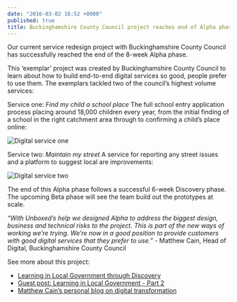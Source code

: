 ```yaml
---
date: "2016-03-02 16:52 +0000"
published: true
title: Buckinghamshire County Council project reaches end of Alpha phase
---
```



Our current service redesign project with Buckinghamshire County Council has successfully reached the end of the 8-week Alpha phase.<br/>
 
This ‘exemplar’ project was created by Buckinghamshire County Council to learn about how to build end-to-end digital services so good, people prefer to use them. The exemplars tackled two of the council’s highest volume services:<br/> 

Service one: <i>Find my child a school place</i>
The full school entry application process placing around 18,000 children every year, from the initial finding of a school in the right catchment area through to confirming a child’s place online:<br/>

![Digital service one](http://i1291.photobucket.com/albums/b548/grammccram/Screen%20Shot%202016-02-26%20at%2013.22.36_zpsjpdvq2mv.png)

Service two: <i>Maintain my street</i>
A service for reporting any street issues and a platform to suggest local are improvements:<br/>

![Digital service two](http://i1291.photobucket.com/albums/b548/grammccram/Screen%20Shot%202016-02-26%20at%2013.22.12_zpsvdlmbv0d.png)

The end of this Alpha phase follows a successful 6-week Discovery phase. The upcoming Beta phase will see the team build out the prototypes at scale.<br/>

<i>“With Unboxed’s help we designed Alpha to address the biggest design, business and technical risks to the project. This is part of the new ways of working we’re trying. We’re now in a good position to provide customers with good digital services that they prefer to use.”</i> - Matthew Cain, Head of Digital, Buckinghamshire County Council<br/>

See more about this project:<br/>

- [Learning in Local Government through Discovery](https://unboxed.co/blog/learning-in-local-government-through-discovery/)
- [Guest post: Learning in Local Government - Part 2](https://unboxed.co/blog/guest-post-learning-in-local-government-part-2/)
- [Matthew Cain’s personal blog on digital transformation](http://matthewcain.co.uk/digitalbucks/)
